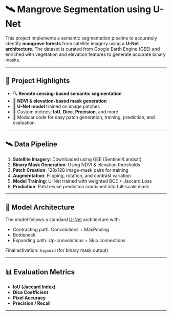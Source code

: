 # 🛰️ Mangrove Segmentation using U-Net

This project implements a semantic segmentation pipeline to accurately identify **mangrove forests** from satellite imagery using a **U-Net architecture**. The dataset is curated from Google Earth Engine (GEE) and enriched with vegetation and elevation features to generate accurate binary masks.

---

## 🧠 Project Highlights

- 🔍 **Remote sensing-based semantic segmentation**
- 🌿 **NDVI & elevation-based mask generation**
- 🧱 **U-Net model** trained on image patches
- 🧪 Custom metrics: **IoU**, **Dice**, **Precision**, and more
- 🧰 Modular code for easy patch generation, training, prediction, and evaluation


---

## 🛰️ Data Pipeline

1. **Satellite Imagery**: Downloaded using GEE (Sentinel/Landsat)
2. **Binary Mask Generation**: Using NDVI & elevation thresholds
3. **Patch Creation**: 128x128 image-mask pairs for training
4. **Augmentation**: Flipping, rotation, and contrast variation
5. **Model Training**: U-Net trained with weighted BCE + Jaccard Loss
6. **Prediction**: Patch-wise prediction combined into full-scale mask

---

## 🧠 Model Architecture

The model follows a standard [U-Net](https://arxiv.org/abs/1505.04597) architecture with:
- Contracting path: Convolutions + MaxPooling
- Bottleneck
- Expanding path: Up-convolutions + Skip connections

Final activation: `Sigmoid` (for binary mask output)

---

## 📊 Evaluation Metrics

- **IoU (Jaccard Index)**
- **Dice Coefficient**
- **Pixel Accuracy**
- **Precision / Recall**

---

